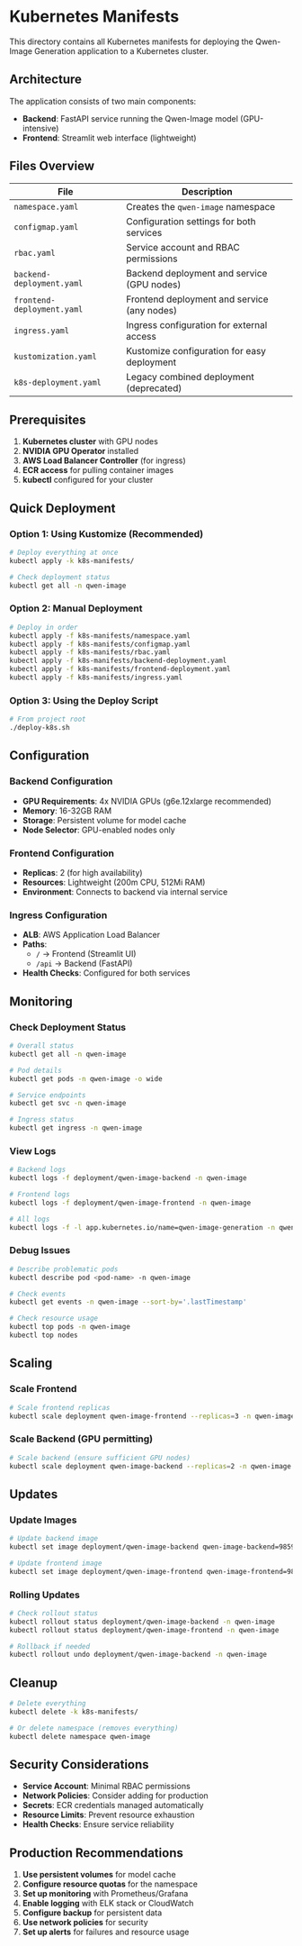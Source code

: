# Kubernetes Manifests

This directory contains all Kubernetes manifests for deploying the Qwen-Image Generation application to a Kubernetes cluster.

## Architecture

The application consists of two main components:

- **Backend**: FastAPI service running the Qwen-Image model (GPU-intensive)
- **Frontend**: Streamlit web interface (lightweight)

## Files Overview

| File | Description |
|------|-------------|
| `namespace.yaml` | Creates the `qwen-image` namespace |
| `configmap.yaml` | Configuration settings for both services |
| `rbac.yaml` | Service account and RBAC permissions |
| `backend-deployment.yaml` | Backend deployment and service (GPU nodes) |
| `frontend-deployment.yaml` | Frontend deployment and service (any nodes) |
| `ingress.yaml` | Ingress configuration for external access |
| `kustomization.yaml` | Kustomize configuration for easy deployment |
| `k8s-deployment.yaml` | Legacy combined deployment (deprecated) |

## Prerequisites

1. **Kubernetes cluster** with GPU nodes
2. **NVIDIA GPU Operator** installed
3. **AWS Load Balancer Controller** (for ingress)
4. **ECR access** for pulling container images
5. **kubectl** configured for your cluster

## Quick Deployment

### Option 1: Using Kustomize (Recommended)

```bash
# Deploy everything at once
kubectl apply -k k8s-manifests/

# Check deployment status
kubectl get all -n qwen-image
```

### Option 2: Manual Deployment

```bash
# Deploy in order
kubectl apply -f k8s-manifests/namespace.yaml
kubectl apply -f k8s-manifests/configmap.yaml
kubectl apply -f k8s-manifests/rbac.yaml
kubectl apply -f k8s-manifests/backend-deployment.yaml
kubectl apply -f k8s-manifests/frontend-deployment.yaml
kubectl apply -f k8s-manifests/ingress.yaml
```

### Option 3: Using the Deploy Script

```bash
# From project root
./deploy-k8s.sh
```

## Configuration

### Backend Configuration

- **GPU Requirements**: 4x NVIDIA GPUs (g6e.12xlarge recommended)
- **Memory**: 16-32GB RAM
- **Storage**: Persistent volume for model cache
- **Node Selector**: GPU-enabled nodes only

### Frontend Configuration

- **Replicas**: 2 (for high availability)
- **Resources**: Lightweight (200m CPU, 512Mi RAM)
- **Environment**: Connects to backend via internal service

### Ingress Configuration

- **ALB**: AWS Application Load Balancer
- **Paths**: 
  - `/` → Frontend (Streamlit UI)
  - `/api` → Backend (FastAPI)
- **Health Checks**: Configured for both services

## Monitoring

### Check Deployment Status

```bash
# Overall status
kubectl get all -n qwen-image

# Pod details
kubectl get pods -n qwen-image -o wide

# Service endpoints
kubectl get svc -n qwen-image

# Ingress status
kubectl get ingress -n qwen-image
```

### View Logs

```bash
# Backend logs
kubectl logs -f deployment/qwen-image-backend -n qwen-image

# Frontend logs
kubectl logs -f deployment/qwen-image-frontend -n qwen-image

# All logs
kubectl logs -f -l app.kubernetes.io/name=qwen-image-generation -n qwen-image
```

### Debug Issues

```bash
# Describe problematic pods
kubectl describe pod <pod-name> -n qwen-image

# Check events
kubectl get events -n qwen-image --sort-by='.lastTimestamp'

# Check resource usage
kubectl top pods -n qwen-image
kubectl top nodes
```

## Scaling

### Scale Frontend

```bash
# Scale frontend replicas
kubectl scale deployment qwen-image-frontend --replicas=3 -n qwen-image
```

### Scale Backend (GPU permitting)

```bash
# Scale backend (ensure sufficient GPU nodes)
kubectl scale deployment qwen-image-backend --replicas=2 -n qwen-image
```

## Updates

### Update Images

```bash
# Update backend image
kubectl set image deployment/qwen-image-backend qwen-image-backend=985955614379.dkr.ecr.us-west-2.amazonaws.com/qwen-image-service:v2.0 -n qwen-image

# Update frontend image
kubectl set image deployment/qwen-image-frontend qwen-image-frontend=985955614379.dkr.ecr.us-west-2.amazonaws.com/qwen-image-frontend:v2.0 -n qwen-image
```

### Rolling Updates

```bash
# Check rollout status
kubectl rollout status deployment/qwen-image-backend -n qwen-image
kubectl rollout status deployment/qwen-image-frontend -n qwen-image

# Rollback if needed
kubectl rollout undo deployment/qwen-image-backend -n qwen-image
```

## Cleanup

```bash
# Delete everything
kubectl delete -k k8s-manifests/

# Or delete namespace (removes everything)
kubectl delete namespace qwen-image
```

## Security Considerations

- **Service Account**: Minimal RBAC permissions
- **Network Policies**: Consider adding for production
- **Secrets**: ECR credentials managed automatically
- **Resource Limits**: Prevent resource exhaustion
- **Health Checks**: Ensure service reliability

## Production Recommendations

1. **Use persistent volumes** for model cache
2. **Configure resource quotas** for the namespace
3. **Set up monitoring** with Prometheus/Grafana
4. **Enable logging** with ELK stack or CloudWatch
5. **Configure backup** for persistent data
6. **Use network policies** for security
7. **Set up alerts** for failures and resource usage